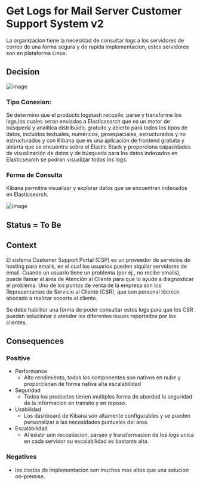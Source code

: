 # Get Logs for Mail Server Customer Support System v2

La organizacion tiene la necesidad de consultar logs a los servidores de correo de una forma segura y de rapida implementacion, estos servidores son en plataforma Linux.


## Decision

![image](https://github.com/CesarDaviid/ATD/assets/4713423/77453c86-a4bd-4b2c-9b64-5197b1495666)

### Tipo Conexion:

Se determino que el producto logstash recopile, parse y transforme los logs,los cuales seran enviados a Elasticsearch que es un motor de búsqueda y analítica distribuido, gratuito y abierto para todos los tipos de datos, incluidos textuales, numéricos, geoespaciales, estructurados y no estructurados y con Kibana que es una aplicación de frontend gratuita y abierta que se encuentra sobre el Elastic Stack y proporciona capacidades de visualización de datos y de búsqueda para los datos indexados en Elasticsearch se podran visualizar todos los logs.

### Forma de Consulta

Kibana permitira visualizar y explorar datos que se encuentran indexados en Elasticsearch.

![image](https://github.com/CesarDaviid/ATD/assets/4713423/0ba28ea4-95c5-4c3e-97dc-5e76cf0c9396)



## Status = To Be




## Context

El sistema Customer Support Portal (CSP) es un proveedor de servicios de hosting para emails, en el cual los usuarios pueden alquilar servidores de email. Cuando un usuario tiene un problema (por ej., no recibe emails), puede llamar al área de Atención al Cliente para que lo ayude a diagnosticar el problema. Uno de los puntos de venta de la empresa son los Representantes de Servicio al Cliente (CSR), que son personal técnico abocado a realizar soporte al cliente.

Se debe habilitar una forma de poder consultar estos logs para que los CSR puedan solucionar o atender los diferentes issues reportados por los clientes.


## Consequences
### Positive

* Performance
   * Alto rendimiento, todos los componentes son nativos en nube y proporcianan de forma nativa alta escalabilidad
* Seguridad
    * Todos los productos tienen multiples forma de abordad la seguridad de la informacion en transito y en reposo.
* Usabilidad
    * Los dashboard de Kibana son altamente configurables y se pueden personalizar a las necesidades puntuales del area.
* Escalabilidad
    * Al existir unn recopilacion, parseo y transformacion de los logs unica en cada servidor su escalabilidad es bastante alta.


### Negatives

* los costos de implementacion son muchos mas altos que una solucion on-premise.
